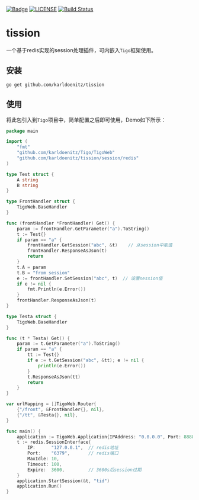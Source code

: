 [![Badge](https://img.shields.io/badge/link-Tigo-blue.svg)](https://karldoenitz.github.io/Tigo/)
[![LICENSE](https://img.shields.io/badge/license-tission-blue.svg)](https://github.com/karldoenitz/tission/blob/master/LICENSE)
[![Build Status](https://travis-ci.org/karldoenitz/Tigo.svg?branch=master)](https://travis-ci.org/karldoenitz/Tigo)
# tission

一个基于redis实现的session处理插件，可内嵌入`Tigo`框架使用。

## 安装

```shell
go get github.com/karldoenitz/tission
```

## 使用

将此包引入到`Tigo`项目中，简单配置之后即可使用，Demo如下所示：

```go
package main

import (
	"fmt"
	"github.com/karldoenitz/Tigo/TigoWeb"
	"github.com/karldoenitz/tission/session/redis"
)

type Test struct {
	A string
	B string
}

type FrontHandler struct {
	TigoWeb.BaseHandler
}

func (frontHandler *FrontHandler) Get() {
	param := frontHandler.GetParameter("a").ToString()
	t := Test{}
	if param == "a" {
		frontHandler.GetSession("abc", &t)    // 从session中取值
		frontHandler.ResponseAsJson(t)
		return
	}
	t.A = param
	t.B = "from session"
	e := frontHandler.SetSession("abc", t)  // 设置session值
	if e != nil {
		fmt.Println(e.Error())
	}
	frontHandler.ResponseAsJson(t)
}

type Testa struct {
	TigoWeb.BaseHandler
}

func (t * Testa) Get() {
	param := t.GetParameter("a").ToString()
	if param == "a" {
		tt := Test{}
		if e := t.GetSession("abc", &tt); e != nil {
			println(e.Error())
		}
		t.ResponseAsJson(tt)
		return
	}
}

var urlMapping = []TigoWeb.Router{
	{"/front", &FrontHandler{}, nil},
	{"/tt", &Testa{}, nil},
}

func main() {
	application := TigoWeb.Application{IPAddress: "0.0.0.0", Port: 8888, UrlRouters: urlMapping}
	t := redis.SessionInterface{
		IP:      "127.0.0.1",  // redis地址
		Port:    "6379",       // redis端口
		MaxIdle: 10,
		Timeout: 100,
		Expire:  3600,         // 3600s后session过期
	}
	application.StartSession(&t, "tid")
	application.Run()
}
```

